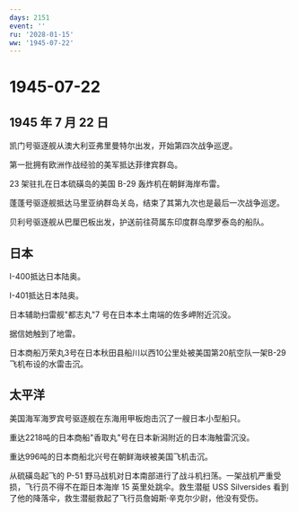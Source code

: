 ```yaml
---
days: 2151
event: ''
ru: '2028-01-15'
ww: '1945-07-22'
---
```


# 1945-07-22

## 1945 年 7 月 22 日

凯门号驱逐舰从澳大利亚弗里曼特尔出发，开始第四次战争巡逻。

第一批拥有欧洲作战经验的美军抵达菲律宾群岛。

23 架驻扎在日本硫磺岛的美国 B-29 轰炸机在朝鲜海岸布雷。

蓬蓬号驱逐舰抵达马里亚纳群岛关岛，结束了其第九次也是最后一次战争巡逻。

贝利号驱逐舰从巴厘巴板出发，护送前往荷属东印度群岛摩罗泰岛的船队。

## 日本

I-400抵达日本陆奥。

I-401抵达日本陆奥。

日本辅助扫雷舰"都志丸"7 号在日本本土南端的佐多岬附近沉没。

据信她触到了地雷。

日本商船万荣丸3号在日本秋田县船川以西10公里处被美国第20航空队一架B-29飞机布设的水雷击沉。

## 太平洋

美国海军海罗宾号驱逐舰在东海用甲板炮击沉了一艘日本小型船只。

重达2218吨的日本商船"香取丸"号在日本新潟附近的日本海触雷沉没。

重达996吨的日本商船北兴号在朝鲜海峡被美国飞机击沉。

从硫磺岛起飞的 P-51
野马战机对日本南部进行了战斗机扫荡。一架战机严重受损，飞行员不得不在距日本海岸
15 英里处跳伞。救生潜艇 USS Silversides
看到了他的降落伞，救生潜艇救起了飞行员詹姆斯·辛克尔少尉，他没有受伤。
